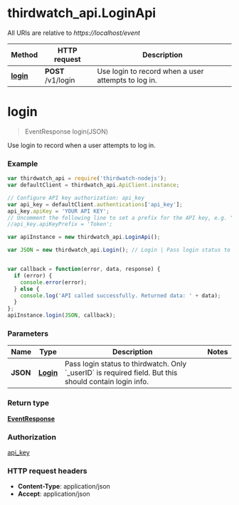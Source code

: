 # thirdwatch_api.LoginApi

All URIs are relative to *https://localhost/event*

Method | HTTP request | Description
------------- | ------------- | -------------
[**login**](LoginApi.md#login) | **POST** /v1/login | Use login to record when a user attempts to log in.


<a name="login"></a>
# **login**
> EventResponse login(JSON)

Use login to record when a user attempts to log in.

### Example
```javascript
var thirdwatch_api = require('thirdwatch-nodejs');
var defaultClient = thirdwatch_api.ApiClient.instance;

// Configure API key authorization: api_key
var api_key = defaultClient.authentications['api_key'];
api_key.apiKey = 'YOUR API KEY';
// Uncomment the following line to set a prefix for the API key, e.g. "Token" (defaults to null)
//api_key.apiKeyPrefix = 'Token';

var apiInstance = new thirdwatch_api.LoginApi();

var JSON = new thirdwatch_api.Login(); // Login | Pass login status to thirdwatch. Only `_userID` is required field. But this should contain login info.


var callback = function(error, data, response) {
  if (error) {
    console.error(error);
  } else {
    console.log('API called successfully. Returned data: ' + data);
  }
};
apiInstance.login(JSON, callback);
```

### Parameters

Name | Type | Description  | Notes
------------- | ------------- | ------------- | -------------
 **JSON** | [**Login**](Login.md)| Pass login status to thirdwatch. Only &#x60;_userID&#x60; is required field. But this should contain login info. | 

### Return type

[**EventResponse**](EventResponse.md)

### Authorization

[api_key](../README.md#api_key)

### HTTP request headers

 - **Content-Type**: application/json
 - **Accept**: application/json


